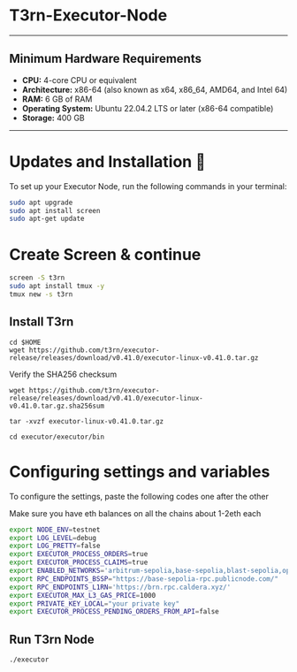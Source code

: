 # T3rn-Executor-Node

---

## Minimum Hardware Requirements

- **CPU:** 4-core CPU or equivalent
- **Architecture:** x86-64 (also known as x64, x86_64, AMD64, and Intel 64)
- **RAM:** 6 GB of RAM
- **Operating System:** Ubuntu 22.04.2 LTS or later (x86-64 compatible)
- **Storage:** 400 GB

---


# Updates and Installation 🫡
To set up your Executor Node, run the following commands in your terminal:

```bash
sudo apt upgrade
sudo apt install screen
sudo apt-get update

```


# Create Screen & continue

```bash
screen -S t3rn
sudo apt install tmux -y
tmux new -s t3rn

```

## Install T3rn
```
cd $HOME
wget https://github.com/t3rn/executor-release/releases/download/v0.41.0/executor-linux-v0.41.0.tar.gz
```
Verify the SHA256 checksum
```
wget https://github.com/t3rn/executor-release/releases/download/v0.41.0/executor-linux-v0.41.0.tar.gz.sha256sum
```
```
tar -xvzf executor-linux-v0.41.0.tar.gz
```
```
cd executor/executor/bin
```

# Configuring settings and variables
To configure the settings, paste the following codes one after the other

Make sure you have eth balances on all the chains about 1-2eth each

```bash
export NODE_ENV=testnet
export LOG_LEVEL=debug
export LOG_PRETTY=false
export EXECUTOR_PROCESS_ORDERS=true
export EXECUTOR_PROCESS_CLAIMS=true
export ENABLED_NETWORKS='arbitrum-sepolia,base-sepolia,blast-sepolia,optimism-sepolia,l1rn'
export RPC_ENDPOINTS_BSSP="https://base-sepolia-rpc.publicnode.com/"
export RPC_ENDPOINTS_L1RN='https://brn.rpc.caldera.xyz/'
export EXECUTOR_MAX_L3_GAS_PRICE=1000
export PRIVATE_KEY_LOCAL="your private key"
export EXECUTOR_PROCESS_PENDING_ORDERS_FROM_API=false
```

## Run T3rn Node
```
./executor
```
